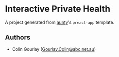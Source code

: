 # Interactive Private Health

A project generated from [aunty](https://github.com/abcnews/aunty)'s `preact-app` template.

## Authors

* Colin Gourlay ([Gourlay.Colin@abc.net.au](mailto:Gourlay.Colin@abc.net.au))
